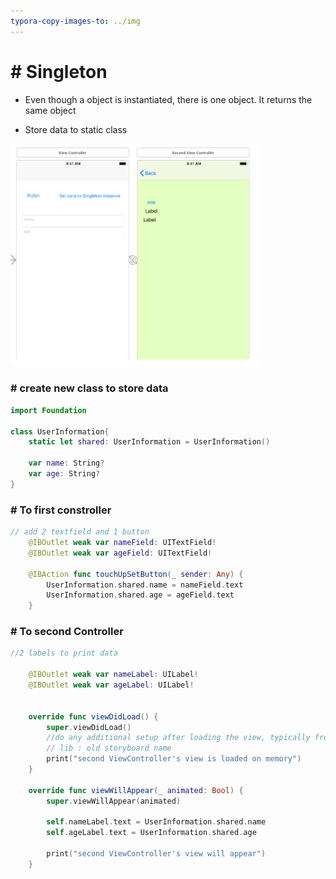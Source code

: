 ```yaml
---
typora-copy-images-to: ../img
---
```


# # Singleton



- Even though a object is instantiated, there is one object. It returns the same object

- Store data to static class

  

![silgleton](../img/silgleton.png)

### # create new class to store data

```swift
import Foundation

class UserInformation{
    static let shared: UserInformation = UserInformation()
    
    var name: String?
    var age: String?
}
```



### # To first constroller

```swift
// add 2 textfield and 1 button
	@IBOutlet weak var nameField: UITextField!
    @IBOutlet weak var ageField: UITextField!
    
    @IBAction func touchUpSetButton(_ sender: Any) {
        UserInformation.shared.name = nameField.text
        UserInformation.shared.age = ageField.text
    }

```



### # To second Controller

```swift
//2 labels to print data

	@IBOutlet weak var nameLabel: UILabel!
    @IBOutlet weak var ageLabel: UILabel!
    
    
    override func viewDidLoad() {
        super.viewDidLoad()
        //do any additional setup after loading the view, typically from a lib
        // lib : old storyboard name
        print("second ViewController's view is loaded on memory")
    }
    
    override func viewWillAppear(_ animated: Bool) {
        super.viewWillAppear(animated)
        
        self.nameLabel.text = UserInformation.shared.name
        self.ageLabel.text = UserInformation.shared.age
        
        print("second ViewController's view will appear")
    }
```

